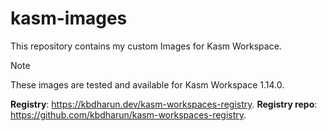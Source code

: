 # kasm-images

This repository contains my custom Images for Kasm Workspace.

> [!NOTE]
> These images are tested and available for Kasm Workspace 1.14.0.

**Registry**: <https://kbdharun.dev/kasm-workspaces-registry>.
**Registry repo**: <https://github.com/kbdharun/kasm-workspaces-registry>.
